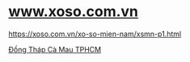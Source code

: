 # www.xoso.com.vn
https://xoso.com.vn/xo-so-mien-nam/xsmn-p1.html

<a title="Đồng Tháp" href="/xo-so-dong-thap/xsdt-p1.html"> Đồng Tháp </a> </td> </tr> <tr> <td></td> <td> <a title="Cà Mau" href="/xo-so-ca-mau/xscm-p1.html"> Cà Mau
 </a> </td> <td> <a title="TPHCM" href="/xo-so-tphcm/xshcm-p1.html"> TPHCM </a> </td> </tr> <tr> <td></td>
